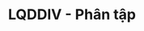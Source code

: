 ---
layout: post
title:  "LQDDIV - Phân tập"
categories: [binary-search, dfs, sortings]
code: LQDDIV
src: LQDDIV.cpp
---